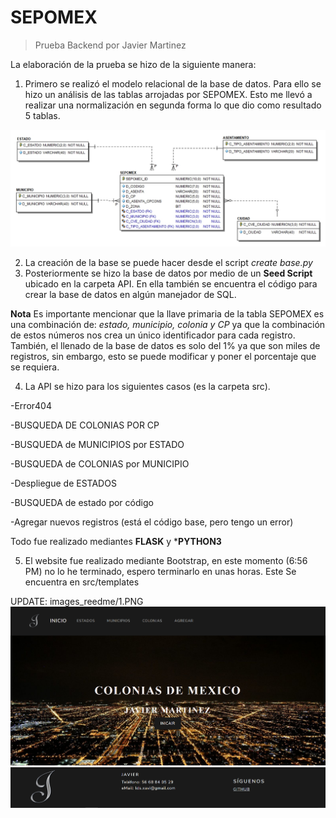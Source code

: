 # SEPOMEX
>Prueba Backend por Javier Martinez

La elaboración de la prueba se hizo de la siguiente manera:
1. Primero se realizó el modelo relacional de la base de datos. Para ello se hizo un análisis de las tablas arrojadas por SEPOMEX.  Esto me llevó a realizar una normalización en segunda forma lo que dio como resultado 5 tablas. 

<img src="Modelo-Relacional/Modelo Relacional.jpg" alt="Modelo relacional"/>

2. La creación de la base se puede hacer desde el script _create base.py_
3. Posteriormente se hizo la base de datos por medio de un **Seed Script** ubicado en la carpeta API. En ella también se encuentra el código para crear la base de datos en algún manejador de SQL.


**Nota** Es importante mencionar que la llave primaria de la tabla SEPOMEX es una combinación de: *estado, municipio, colonia y CP* ya que la combinación de estos números nos crea un único identificador para cada registro. También, el llenado de la base de datos es solo del 1% ya que son miles de registros, sin embargo, esto se puede modificar y poner el porcentaje que se requiera.


4. La API se hizo para los siguientes casos (es la carpeta src). 

-Error404

-BUSQUEDA DE COLONIAS POR CP

-BUSQUEDA de MUNICIPIOS por ESTADO

-BUSQUEDA de COLONIAS por MUNICIPIO

-Despliegue de ESTADOS

-BUSQUEDA de estado por código

-Agregar nuevos registros (está el código base, pero tengo un error)
 
Todo fue realizado mediantes **FLASK** y ***PYTHON3**

5. El website fue realizado mediante Bootstrap, en este momento (6:56 PM) no lo he terminado, espero terminarlo en unas horas.
Este Se encuentra en src/templates

UPDATE:
images_reedme/1.PNG
<img src="images_reedme/1.PNG" alt="Website_2/">
<img src="images_reedme/2.PNG" alt="Website_2/">
                               
